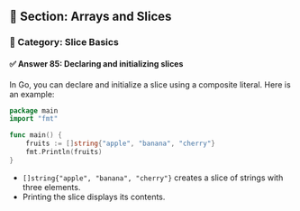 ## 📘 Section: Arrays and Slices  
### 🔹 Category: Slice Basics  
#### ✅ Answer 85: Declaring and initializing slices

In Go, you can declare and initialize a slice using a composite literal. Here is an example:

```go
package main
import "fmt"

func main() {
    fruits := []string{"apple", "banana", "cherry"}
    fmt.Println(fruits)
}
```

- `[]string{"apple", "banana", "cherry"}` creates a slice of strings with three elements.
- Printing the slice displays its contents.
